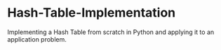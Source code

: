 # Hash-Table-Implementation
 Implementing a Hash Table from scratch in Python and applying it to an application problem.
